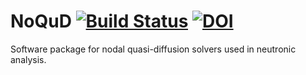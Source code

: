 # NoQuD [![Build Status](https://travis-ci.org/aaronjamesreynolds/NoQuD.svg?branch=master)](https://travis-ci.org/aaronjamesreynolds/NoQuD) [![DOI](https://zenodo.org/badge/130133836.svg)](https://zenodo.org/badge/latestdoi/130133836)


Software package for nodal quasi-diffusion solvers used in neutronic analysis. 
